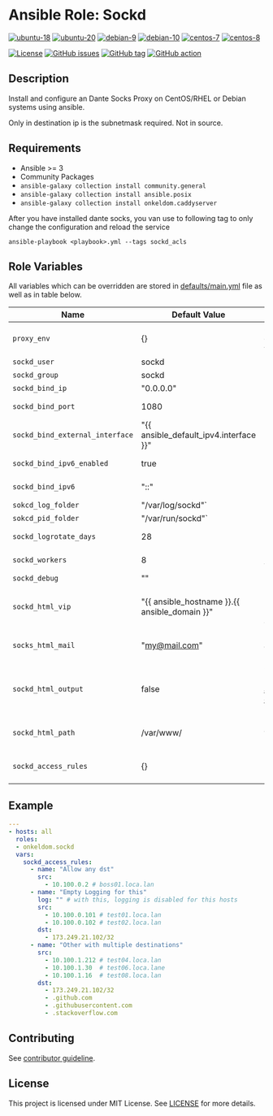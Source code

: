# Ansible Role: Sockd

[![ubuntu-18](https://img.shields.io/badge/ubuntu-18.x-orange?style=flat&logo=ubuntu)](https://ubuntu.com/)
[![ubuntu-20](https://img.shields.io/badge/ubuntu-20.x-orange?style=flat&logo=ubuntu)](https://ubuntu.com/)
[![debian-9](https://img.shields.io/badge/debian-9.x-orange?style=flat&logo=debian)](https://www.debian.org/)
[![debian-10](https://img.shields.io/badge/debian-10.x-orange?style=flat&logo=debian)](https://www.debian.org/)
[![centos-7](https://img.shields.io/badge/centos-7.x-orange?style=flat&logo=centos)](https://www.centos.org/)
[![centos-8](https://img.shields.io/badge/centos-8.x-orange?style=flat&logo=centos)](https://www.centos.org/)

[![License](https://img.shields.io/badge/license-MIT%20License-brightgreen.svg?style=flat)](https://opensource.org/licenses/MIT)
[![GitHub issues](https://img.shields.io/github/issues/OnkelDom/ansible-role-sockd?style=flat)](https://github.com/OnkelDom/ansible-role-sockd/issues)
[![GitHub tag](https://img.shields.io/github/tag/OnkelDom/ansible-role-sockd.svg?style=flat)](https://github.com/OnkelDom/ansible-role-sockd/tags)
[![GitHub action](https://github.com/OnkelDom/ansible-role-sockd/workflows/ansible-lint/badge.svg)](https://github.com/OnkelDom/ansible-role-sockd)

## Description

Install and configure an Dante Socks Proxy on CentOS/RHEL or Debian systems using ansible.

Only in destination ip is the subnetmask required. Not in source.

## Requirements

- Ansible >= 3
- Community Packages
- `ansible-galaxy collection install community.general`
- `ansible-galaxy collection install ansible.posix`
- `ansible-galaxy collection install onkeldom.caddyserver`

After you have installed dante socks, you van use to following tag to only change the configuration and reload the service
```
ansible-playbook <playbook>.yml --tags sockd_acls
```

## Role Variables

All variables which can be overridden are stored in [defaults/main.yml](defaults/main.yml) file as well as in table below.

| Name           | Default Value | Description                        |
| -------------- | ------------- | -----------------------------------|
| `proxy_env` | {} | Set proxy environment variables | 
| `sockd_user` | sockd | Run user |
| `sockd_group` | sockd | Run group |
| `sockd_bind_ip` | "0.0.0.0" | Default bind IP |
| `sockd_bind_port` | 1080 | Default bind Port |
| `sockd_bind_external_interface` | "{{ ansible_default_ipv4.interface }}" | Default bind Interface |
| `sockd_bind_ipv6_enabled` | true | Enable/Disable ipv6 |
| `sockd_bind_ipv6` | "::" | Default ipv6 bind IP |
| `sokcd_log_folder` | "/var/log/sockd"` | Default log dir |
| `sokcd_pid_folder` | "/var/run/sockd"` | Default pid dir |
| `sockd_logrotate_days` | 28 | Default logrotate days |
| `sockd_workers` | 8 | Default num workers |
| `sockd_debug` | "" | Debug mode |
| `sockd_html_vip` | "{{ ansible_hostname }}.{{ ansible_domain }}" | Default virtual (ip) service name for html config |
| `socks_html_mail` | "my@mail.com" | Default email-address for html config |
| `sockd_html_output` | false | Generate HTML Output [ansible-role-caddyserver](https://github.com/OnkelDom/ansible-role-caddyserver) required |
| `sockd_html_path` | /var/www/ | Default Caddy webserver path |
| `sockd_access_rules` | {} | Default access rules (see below) |

## Example

```yaml
---
- hosts: all
  roles:
  - onkeldom.sockd
  vars:
    sockd_access_rules:
      - name: "Allow any dst"
        src:
          - 10.100.0.2 # boss01.loca.lan
      - name: "Empty Logging for this"
        log: "" # with this, logging is disabled for this hosts
        src:
          - 10.100.0.101 # test01.loca.lan
          - 10.100.0.102 # test02.loca.lan
        dst:
          - 173.249.21.102/32
      - name: "Other with multiple destinations"
        src:
          - 10.100.1.212 # test04.loca.lan
          - 10.100.1.30  # test06.loca.lane
          - 10.100.1.16  # test08.loca.lan
        dst:
          - 173.249.21.102/32
          - .github.com
          - .githubusercontent.com
          - .stackoverflow.com
```

## Contributing

See [contributor guideline](CONTRIBUTING.md).

## License

This project is licensed under MIT License. See [LICENSE](/LICENSE) for more details.
